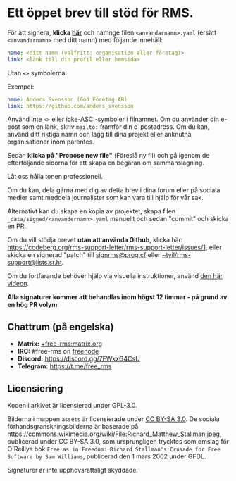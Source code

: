 # Ett öppet brev till stöd för RMS.

För att signera, **klicka [här](https://github.com/rms-support-letter/rms-support-letter.github.io/new/master/_data/signed)** och namnge filen `<anvandarnamn>.yaml` (ersätt `<anvandarnamn>` med ditt namn) med följande innehåll:

```yaml
name: <ditt namn (valfritt: organisation eller företag)>
link: <länk till din profil eller hemsida>
```

Utan `<>` symbolerna.

Exempel:

```yaml
name: Anders Svensson (God Företag AB)
link: https://github.com/anders_svensson
```

Använd inte `<>` eller icke-ASCI-symboler i filnamnet.
Om du använder din e-post som en länk, skriv `mailto:` framför din e-postadress.
Om du kan, använd ditt riktiga namn och lägg till dina projekt eller anknutna organisationer inom parentes.

Sedan **klicka på "Propose new file"** (Föreslå ny fil) och gå igenom de efterföljande sidorna för att skapa en begäran om sammanslagning.

Låt oss hålla tonen professionell.

Om du kan, dela gärna med dig av detta brev i dina forum eller på sociala medier samt meddela journalister som kan vara till hjälp för vår sak.

Alternativt kan du skapa en kopia av projektet, skapa filen `_data/signed/<anvandernamn>.yaml` manuellt och sedan "commit" och skicka en PR.

Om du vill stödja brevet **utan att använda Github**, klicka här: https://codeberg.org/rms-support-letter/rms-support-letter/issues/1,
eller skicka en signerad "patch" till [signrms@prog.cf](mailto:signrms@prog.cf) eller [~tyil/rms-support@lists.sr.ht](mailto:~tyil/rms-support@lists.sr.ht).

Om du fortfarande behöver hjälp via visuella instruktioner, använd [den här videon](https://invidious.snopyta.org/watch?v=1lz5S5oS8CU).

**Alla signaturer kommer att behandlas inom högst 12 timmar - på grund av en hög PR volym**

## Chattrum (på engelska)

- **Matrix:** [+free-rms:matrix.org](https://matrix.to/#/+free-rms:matrix.org)
- **IRC:** #free-rms on [freenode](https://freenode.net)
- **Discord:** https://discord.gg/7FWkxG4CsU
- **Telegram:** https://t.me/free_rms


## Licensiering
Koden i arkivet är licensierad under GPL-3.0.

Bilderna i mappen `assets` är licensierade under [CC BY-SA 3.0](https://creativecommons.org/licenses/by-sa/3.0/legalcode). De sociala förhandsgranskningsbilderna är baserade på https://commons.wikimedia.org/wiki/File:Richard_Matthew_Stallman.jpeg, publicerad under CC BY-SA 3.0, som ursprungligen trycktes som omslag för O'Reillys bok `Free as in Freedom: Richard Stallman's Crusade for Free Software by Sam Williams`, publicerad den 1 mars 2002 under GFDL.

Signaturer är inte upphovsrättsligt skyddade.